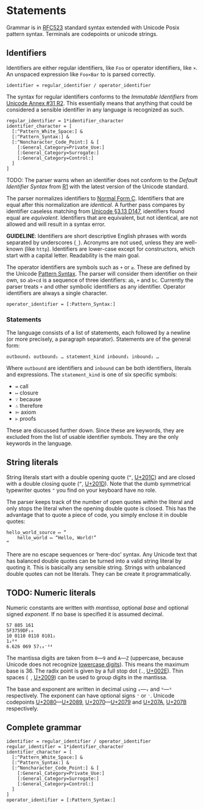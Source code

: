 # Statements

Grammar is in [RFC523][RFC523] standard syntax extended with Unicode Posix pattern syntax. Terminals are codepoints or unicode strings.

[RFC523]: https://tools.ietf.org/html/rfc5234

## Identifiers

Identifiers are either regular identifiers, like `Foo` or operator identifiers, like `×`. An unspaced expression like `Foo×Bar` to is parsed correctly.

```
identifier = regular_identifier / operator_identifier
```

The syntax for regular identifiers conforms to the *Immutable Identifiers* from [Unicode Annex #31 R2][uax31-R2]. This essentially means that anything that could be considered a sensible identifier in any language is recognized as such.

[uax31-R2]: http://www.unicode.org/reports/tr31/#R2

```
regular_identifier = 1*identifier_character
identifier_character = [
  [:^Pattern_White_Space:] &
  [:^Pattern_Syntax:] &
  [:^Noncharacter_Code_Point:] & [
    [:General_Category=Private_Use:]
    [:General_Category=Surrogate:]
    [:General_Category=Control:]
  ]
]
```

TODO: The parser warns when an identifier does not conform to the *Default Identifier Syntax* from [R1][uax31-R1] with the latest version of the Unicode standard.

[uax31-R1]: http://www.unicode.org/reports/tr31/#R1

The parser normalizes identifiers to [Normal Form C][nfc]. Identifiers that are equal after this normalization are *identical*. A further pass compares by identifier caseless matching from [Unicode §3.13 D147][u3], identifiers found equal are *equivalent*. Identifiers that are equivalent, but not identical, are not allowed and will result in a syntax error.

[nfc]: http://www.unicode.org/reports/tr15/#Norm_Forms
[u3]: http://www.unicode.org/versions/latest/ch03.pdf

**GUIDELINE**: Identifiers are short descriptive English phrases with words separated by underscores (`_`). Acronyms are not used, unless they are well-known (like `http`). Identifiers are lower-case except for constructors, which start with a capital letter. Readability is the main goal.

The operator identifiers are symbols such as `+` or `≥`. These are defined by the Unicode [Pattern Syntax][uax31-R3]. The parser will consider them identifier on their own, so `ab+cd` is a sequence of three identifiers: `ab`, `+` and `bc`. Currently the parser treats `+` and other symbolic identifiers as any identifier. Operator identifiers are always a single character.

[uax31-R3]: http://www.unicode.org/reports/tr31/#R3

```
operator_identifier = [:Pattern_Syntax:]
```

### Statements

The language consists of a list of statements, each followed by a newline (or more precisely, a paragraph separator). Statements are of the general form:

	outbound₁ outbound₂ … statement_kind inbound₁ inbound₂ …

Where `outbound` are identifiers and `inbound` can be both identifiers, literals and expressions. The `statement_kind` is one of six specific symbols:

* `≔` call
* `↦` closure
* `∵` because
* `∴` therefore
* `⊨` axiom
* `⊢` proofs

These are discussed further down. Since these are keywords, they are excluded from the list of usable identifier symbols. They are the only keywords in the language.

## String literals

String literals start with a double opening quote (`“`, [U+201C](http://www.fileformat.info/info/unicode/char/2009/index.htm)) and are closed with a double closing quote (`”`,  [U+201D](http://www.fileformat.info/info/unicode/char/2009/index.htm)). Note that the dumb symmetrical typewriter quotes `"` you find on your keyboard have no role.

The parser keeps track of the number of open quotes *within* the literal and only stops the literal when the opening double quote is closed. This has the advantage that to quote a piece of code, you simply enclose it in double quotes:

	hello_world_source ↦ “
		hello_world ↦ “Hello, World!”
	”

There are no escape sequences or ‘here-doc’ syntax. Any Unicode text that has balanced double quotes can be turned into a valid string literal by quoting it. This is basically any sensible string. Strings with unbalanced double quotes can not be literals. They can be create it programmatically.


## TODO: Numeric literals

Numeric constants are written with *mantissa*, optional *base* and optional signed *exponent*. If no base is specified it is assumed decimal.

	57 885 161
	5F3759DF₁₆
	10 0110 0110 0101₂
	1₂⁶⁴
	6.626 069 57₁₀⁻³⁴

The mantissa digits are taken from `0`—`9` and `A`—`Z` (uppercase, because Unicode does not recognize [lowercase digits](https://en.wikipedia.org/wiki/Lowercase_digits)). This means the maximum base is 36.
The radix point is given by a full stop dot (`.`, [U+002E](http://www.fileformat.info/info/unicode/char/002e/index.htm)).
Thin spaces (` `, [U+2009](http://www.fileformat.info/info/unicode/char/2009/index.htm)) can be used to group digits in the mantissa.

The base and exponent are written in decimal using `₀`—`₉` and `⁰`—`⁹` respectively. The exponent can have optional signs `⁺` or `⁻`. Unicode codepoints [U+2080](http://www.fileformat.info/info/unicode/char/2080/index.htm)—[U+2089](http://www.fileformat.info/info/unicode/char/2089/index.htm), [U+2070](http://www.fileformat.info/info/unicode/char/2070/index.htm)—[U+2079](http://www.fileformat.info/info/unicode/char/2079/index.htm) and [U+207A](http://www.fileformat.info/info/unicode/char/207A/index.htm), [U+207B](http://www.fileformat.info/info/unicode/char/207B/index.htm) respectively.


## Complete grammar

```
identifier = regular_identifier / operator_identifier
regular_identifier = 1*identifier_character
identifier_character = [
  [:^Pattern_White_Space:] &
  [:^Pattern_Syntax:] &
  [:^Noncharacter_Code_Point:] & [
    [:General_Category=Private_Use:]
    [:General_Category=Surrogate:]
    [:General_Category=Control:]
  ]
]
operator_identifier = [:Pattern_Syntax:]
```
